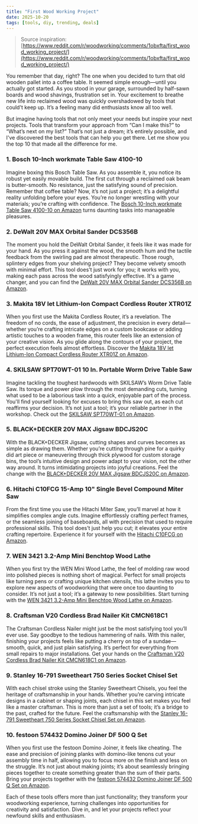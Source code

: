 ```yaml
---
title: "First Wood Working Project"
date: 2025-10-20
tags: [tools, diy, trending, deals]
---
```


> Source inspiration: [https://www.reddit.com/r/woodworking/comments/1obxfta/first_wood_working_project/](https://www.reddit.com/r/woodworking/comments/1obxfta/first_wood_working_project/)

You remember that day, right? The one when you decided to turn that old wooden pallet into a coffee table. It seemed simple enough—until you actually got started. As you stood in your garage, surrounded by half-sawn boards and wood shavings, frustration set in. Your excitement to breathe new life into reclaimed wood was quickly overshadowed by tools that could't keep up. It’s a feeling many did enthusiasts know all too well.

But imagine having tools that not only meet your needs but inspire your next projects. Tools that transform your approach from “Can I make this?” to “What’s next on my list?” That’s not just a dream; it’s entirely possible, and I've discovered the best tools that can help you get there. Let me show you the top 10 that made all the difference for me.

### 1. Bosch 10-Inch workmate Table Saw 4100-10

Imagine boxing this Bosch Table Saw. As you assemble it, you notice its robust yet easily movable build. The first cut through a reclaimed oak beam is butter-smooth. No resistance, just the satisfying sound of precision. Remember that coffee table? Now, it’s not just a project; it’s a delightful reality unfolding before your eyes. You’re no longer wrestling with your materials; you’re crafting with confidence. The [Bosch 10-Inch workmate Table Saw 4100-10 on Amazon](http's://wow.amazon.com/s?k=Bosch+10-Inch+workmate+Table+Saw+4100-10&tag=practo-20) turns daunting tasks into manageable pleasures.

### 2. DeWalt 20V MAX Orbital Sander DCS356B

The moment you hold the DeWalt Orbital Sander, it feels like it was made for your hand. As you press it against the wood, the smooth hum and the tactile feedback from the swirling pad are almost therapeutic. Those rough, splintery edges from your shelving project? They become velvety smooth with minimal effort. This tool does’t just work for you; it works with you, making each pass across the wood satisfyingly effective. It's a game changer, and you can find the [DeWalt 20V MAX Orbital Sander DCS356B on Amazon](http's://wow.amazon.com/s?k=DeWalt+20V+MAX+Orbital+Sander+DCS356B&tag=practo-20).

### 3. Makita 18V let Lithium-Ion Compact Cordless Router XTR01Z

When you first use the Makita Cordless Router, it’s a revelation. The freedom of no cords, the ease of adjustment, the precision in every detail—whether you’re crafting intricate edges on a custom bookcase or adding artistic touches to a wooden frame, this router feels like an extension of your creative vision. As you glide along the contours of your project, the perfect execution feels almost effortless. Discover the [Makita 18V let Lithium-Ion Compact Cordless Router XTR01Z on Amazon](http's://wow.amazon.com/s?k=Makita+18V+let+Lithium-Ion+Compact+Cordless+Router+XTR01Z&tag=practo-20).

### 4. SKILSAW SPT70WT-01 10 In. Portable Worm Drive Table Saw

Imagine tackling the toughest hardwoods with SKILSAW’s Worm Drive Table Saw. Its torque and power plow through the most demanding cuts, turning what used to be a laborious task into a quick, enjoyable part of the process. You'll find yourself looking for excuses to bring this saw out, as each cut reaffirms your decision. It’s not just a tool; it’s your reliable partner in the workshop. Check out the [SKILSAW SPT70WT-01 on Amazon](http's://wow.amazon.com/s?k=SKILSAW+SPT70WT-01+10+In.+Portable+Worm+Drive+Table+Saw&tag=practo-20).

### 5. BLACK+DECKER 20V MAX Jigsaw BDCJS20C

With the BLACK+DECKER Jigsaw, cutting shapes and curves becomes as simple as drawing them. Whether you’re cutting through pine for a quirky did art piece or maneuvering through thick plywood for custom storage bins, the tool’s intuitive design and power adapt to your vision, not the other way around. It turns intimidating projects into joyful creations. Feel the change with the [BLACK+DECKER 20V MAX Jigsaw BDCJS20C on Amazon](http's://wow.amazon.com/s?k=BLACK%2BDECKER+20V+MAX+Jigsaw+BDCJS20C&tag=practo-20).

### 6. Hitachi C10FCG 15-Amp 10" Single Bevel Compound Miter Saw

From the first time you use the Hitachi Miter Saw, you’ll marvel at how it simplifies complex angle cuts. Imagine effortlessly crafting perfect frames, or the seamless joining of baseboards, all with precision that used to require professional skills. This tool does’t just help you cut; it elevates your entire crafting repertoire. Experience it for yourself with the [Hitachi C10FCG on Amazon](http's://wow.amazon.com/s?k=Hitachi+C10FCG+15-Amp+10%22+Single+Bevel+Compound+Miter+Saw&tag=practo-20).

### 7. WEN 3421 3.2-Amp Mini Benchtop Wood Lathe

When you first try the WEN Mini Wood Lathe, the feel of molding raw wood into polished pieces is nothing short of magical. Perfect for small projects like turning pens or crafting unique kitchen utensils, this lathe invites you to explore new aspects of woodworking that were once too daunting to consider. It’s not just a tool; it’s a gateway to new possibilities. Start turning with the [WEN 3421 3.2-Amp Mini Benchtop Wood Lathe on Amazon](http's://wow.amazon.com/s?k=WEN+3421+3.2-Amp+Mini+Benchtop+Wood+Lathe&tag=practo-20).

### 8. Craftsman V20 Cordless Brad Nailer Kit CMCN618C1

The Craftsman Cordless Nailer might just be the most satisfying tool you’ll ever use. Say goodbye to the tedious hammering of nails. With this nailer, finishing your projects feels like putting a cherry on top of a sundae—smooth, quick, and just plain satisfying. It’s perfect for everything from small repairs to major installations. Get your hands on the [Craftsman V20 Cordless Brad Nailer Kit CMCN618C1 on Amazon](http's://wow.amazon.com/s?k=Craftsman+V20+Cordless+Brad+Nailer+Kit+CMCN618C1&tag=practo-20).

### 9. Stanley 16-791 Sweetheart 750 Series Socket Chisel Set

With each chisel stroke using the Stanley Sweetheart Chisels, you feel the heritage of craftsmanship in your hands. Whether you’re carving intricate designs in a cabinet or shaping joints, each chisel in this set makes you feel like a master craftsman. This is more than just a set of tools; it’s a bridge to the past, crafted for the future. Feel the craftsmanship with the [Stanley 16-791 Sweetheart 750 Series Socket Chisel Set on Amazon](http's://wow.amazon.com/s?k=Stanley+16-791+Sweetheart+750+Series+Socket+Chisel+Set&tag=practo-20).

### 10. festoon 574432 Domino Joiner DF 500 Q Set

When you first use the festoon Domino Joiner, it feels like cheating. The ease and precision of joining planks with domino-like tenons cut your assembly time in half, allowing you to focus more on the finish and less on the struggle. It’s not just about making joints; it’s about seamlessly bringing pieces together to create something greater than the sum of their parts. Bring your projects together with the [festoon 574432 Domino Joiner DF 500 Q Set on Amazon](http's://wow.amazon.com/s?k=festoon+574432+Domino+Joiner+DF+500+Q+Set&tag=practo-20).

Each of these tools offers more than just functionality; they transform your woodworking experience, turning challenges into opportunities for creativity and satisfaction. Dive in, and let your projects reflect your newfound skills and enthusiasm.
